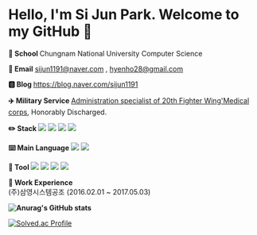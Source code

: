 # Hello, I'm Si Jun Park. Welcome to my GitHub 👋

<b>🏫 School </b> Chungnam National University Computer Science

<b>📧 Email</b> sijun1191@naver.com , hyenho28@gmail.com

<b>🅱️ Blog </b> https://blog.naver.com/sijun1191
  
<b> ✈️ Military Service </b> <a href="https://namu.wiki/w/%EC%A0%9C20%EC%A0%84%ED%88%AC%EB%B9%84%ED%96%89%EB%8B%A8">Administration specialist of 20th Fighter Wing'Medical corps</a>, Honorably Discharged.

<b>✏️ Stack </b><img src="https://img.shields.io/badge/c-3CBDB1?style=plastic&logo=c&logoColor=black">
  <img src="https://img.shields.io/badge/c++-4574E0?style=plastic&logo=cplusplus&logoColor=black">
  <img src="https://img.shields.io/badge/Ocaml-EC6813?style=plastic&logo=ocaml&logoColor=black">
  <img src="https://img.shields.io/badge/Linux-FCC624?style=plastic&logo=Linux&logoColor=black">
  
<b>⌨️ Main Language</b>
<img src="https://img.shields.io/badge/c-3CBDB1?style=plastic&logo=c&logoColor=black">
  <img src="https://img.shields.io/badge/c++-4574E0?style=plastic&logo=cplusplus&logoColor=black">
</br>

<b>🔨 Tool </b> <img src="https://img.shields.io/badge/Visualstudio-5C2D91?style=plastic&logo=Visualstudio&logoColor=black">
<img src="https://img.shields.io/badge/Visualstudio_Code-007ACC?style=plastic&logo=Visualstudiocode&logoColor=black">
<img src="https://img.shields.io/badge/VirtualBox-183A61?style=plastic&logo=virtualbox&logoColor=black">
<img src="https://img.shields.io/badge/Eclipse_IDE-2C2255?style=plastic&logo=Eclipseide&logoColor=black">


<b> 🏢 Work Experience </b></br>
(주)삼영시스템공조 (2016.02.01 ~ 2017.05.03)

<b>![Anurag's GitHub stats](https://github-readme-stats.vercel.app/api?username=CanSJun&show_icons=true&theme=radical)</b>




[![Solved.ac Profile](http://mazassumnida.wtf/api/generate_badge?boj=sj1191)](https://solved.ac/sj1191)

<!--
**CanSJun/CanSJun** is a ✨ _special_ ✨ repository because its `README.md` (this file) appears on your GitHub profile.

Here are some ideas to get you started:

- 🔭 I’m currently working on ...
- 🌱 I’m currently learning ...
- 👯 I’m looking to collaborate on ...
- 🤔 I’m looking for help with ...
- 💬 Ask me about ...
- 📫 How to reach me: ...
- 😄 Pronouns: ...
- ⚡ Fun fact: ...
-->
